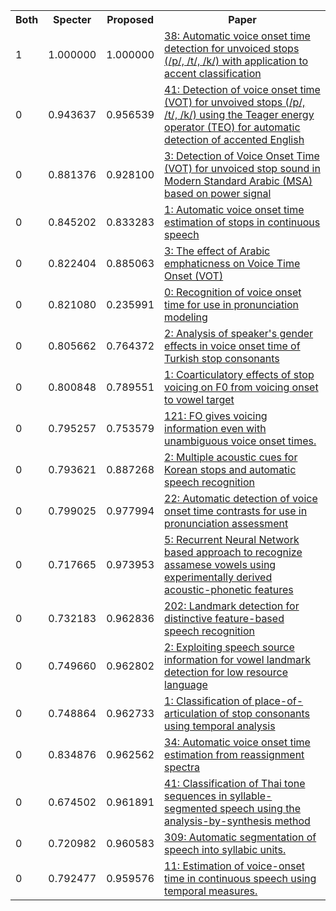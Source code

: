 <html><table><tr>
<th>Both</th>
<th>Specter</th>
<th>Proposed</th>
<th>Paper</th>
</tr>
<tr>
<td>1</td>
<td>1.000000</td>
<td>1.000000</td>
<td><a href="https://www.semanticscholar.org/paper/371e8ff44028988135b4ced8708ff41f337c1511">38: Automatic voice onset time detection for unvoiced stops (/p/, /t/, /k/) with application to accent classification</a></td>
</tr>
<tr>
<td>0</td>
<td>0.943637</td>
<td>0.956539</td>
<td><a href="https://www.semanticscholar.org/paper/548e8804e98dd7b45668e6a0287bc76b0d951bcd">41: Detection of voice onset time (VOT) for unvoived stops (/p/, /t/, /k/) using the Teager energy operator (TEO) for automatic detection of accented English</a></td>
</tr>
<tr>
<td>0</td>
<td>0.881376</td>
<td>0.928100</td>
<td><a href="https://www.semanticscholar.org/paper/b604741bb3fb6338ab70d94650bf96228924b9c9">3: Detection of Voice Onset Time (VOT) for unvoiced stop sound in Modern Standard Arabic (MSA) based on power signal</a></td>
</tr>
<tr>
<td>0</td>
<td>0.845202</td>
<td>0.833283</td>
<td><a href="https://www.semanticscholar.org/paper/ca0540100c9dd3195b6e081f585f8ee9edac1d44">1: Automatic voice onset time estimation of stops in continuous speech</a></td>
</tr>
<tr>
<td>0</td>
<td>0.822404</td>
<td>0.885063</td>
<td><a href="https://www.semanticscholar.org/paper/2d628932f06c03443aa0dfefef96522e7a5ab1ba">3: The effect of Arabic emphaticness on Voice Time Onset (VOT)</a></td>
</tr>
<tr>
<td>0</td>
<td>0.821080</td>
<td>0.235991</td>
<td><a href="https://www.semanticscholar.org/paper/24c96ca99442bc5f35ff904cb593509cdea931ec">0: Recognition of voice onset time for use in pronunciation modeling</a></td>
</tr>
<tr>
<td>0</td>
<td>0.805662</td>
<td>0.764372</td>
<td><a href="https://www.semanticscholar.org/paper/18d93ff528b50898cbdc1f302ed04ee1124a195d">2: Analysis of speaker's gender effects in voice onset time of Turkish stop consonants</a></td>
</tr>
<tr>
<td>0</td>
<td>0.800848</td>
<td>0.789551</td>
<td><a href="https://www.semanticscholar.org/paper/5a635eebd4a540290dba27f408e6594e4014b3c3">1: Coarticulatory effects of stop voicing on F0 from voicing onset to vowel target</a></td>
</tr>
<tr>
<td>0</td>
<td>0.795257</td>
<td>0.753579</td>
<td><a href="https://www.semanticscholar.org/paper/090617a37fbe0178961c47cff2a9695aa461fffa">121: FO gives voicing information even with unambiguous voice onset times.</a></td>
</tr>
<tr>
<td>0</td>
<td>0.793621</td>
<td>0.887268</td>
<td><a href="https://www.semanticscholar.org/paper/b49d437ef307be7152796e5645d82f6c03bbdbff">2: Multiple acoustic cues for Korean stops and automatic speech recognition</a></td>
</tr>
<tr>
<td>0</td>
<td>0.799025</td>
<td>0.977994</td>
<td><a href="https://www.semanticscholar.org/paper/4e7a8b75d27dc76f7262cca610cf5f58045c743d">22: Automatic detection of voice onset time contrasts for use in pronunciation assessment</a></td>
</tr>
<tr>
<td>0</td>
<td>0.717665</td>
<td>0.973953</td>
<td><a href="https://www.semanticscholar.org/paper/f999abbcf697053e268644a3aa18bede17d8e1f3">5: Recurrent Neural Network based approach to recognize assamese vowels using experimentally derived acoustic-phonetic features</a></td>
</tr>
<tr>
<td>0</td>
<td>0.732183</td>
<td>0.962836</td>
<td><a href="https://www.semanticscholar.org/paper/32111dc3f5d4dd8512ee382a0ec35f317b047715">202: Landmark detection for distinctive feature-based speech recognition</a></td>
</tr>
<tr>
<td>0</td>
<td>0.749660</td>
<td>0.962802</td>
<td><a href="https://www.semanticscholar.org/paper/b0c53f30d4978652a4b62c5827c8d8c75c6e8858">2: Exploiting speech source information for vowel landmark detection for low resource language</a></td>
</tr>
<tr>
<td>0</td>
<td>0.748864</td>
<td>0.962733</td>
<td><a href="https://www.semanticscholar.org/paper/f37342d119bfa68f8cfafbae94bc3a5f9a37f7c4">1: Classification of place-of-articulation of stop consonants using temporal analysis</a></td>
</tr>
<tr>
<td>0</td>
<td>0.834876</td>
<td>0.962562</td>
<td><a href="https://www.semanticscholar.org/paper/6401dc0a64a5e24d692f83bc604ce73e76d2e95b">34: Automatic voice onset time estimation from reassignment spectra</a></td>
</tr>
<tr>
<td>0</td>
<td>0.674502</td>
<td>0.961891</td>
<td><a href="https://www.semanticscholar.org/paper/ffd705d705d4d54fd8adb84d92346c57c98a0eb4">41: Classification of Thai tone sequences in syllable-segmented speech using the analysis-by-synthesis method</a></td>
</tr>
<tr>
<td>0</td>
<td>0.720982</td>
<td>0.960583</td>
<td><a href="https://www.semanticscholar.org/paper/d43070e8a59d9b260a05fdbb09d51011164b0431">309: Automatic segmentation of speech into syllabic units.</a></td>
</tr>
<tr>
<td>0</td>
<td>0.792477</td>
<td>0.959576</td>
<td><a href="https://www.semanticscholar.org/paper/56e0b4b33ac8d9091f1bddbc06f5691bfc007548">11: Estimation of voice-onset time in continuous speech using temporal measures.</a></td>
</tr>
</table></html>
